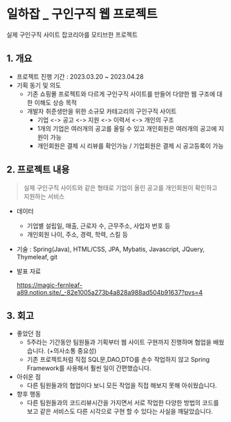 # 일하잡 _ 구인구직 웹 프로젝트
실제 구인구직 사이트 잡코리아를 모티브한 프로젝트

## 1. 개요

- 프로젝트 진행 기간 : 2023.03.20 ~ 2023.04.28
- 기획 동기 및 의도
    - 기존 쇼핑몰 프로젝트와 다르게 구인구직 사이트를 만들어 다양한 웹 구조에 대한 이해도 상승 목적
    - 개발자 취준생만을 위한 소규모 카테고리의 구인구직 사이트
        - 기업 <-> 공고 <-> 지원 <-> 이력서 <-> 개인의 구조
        - 1개의 기업은 여러개의 공고를 올릴 수 있고 개인회원은 여러개의 공고에 지원이 가능
        - 개인회원은 결제 시 리뷰를 확인가능 / 기업회원은 결제 시 공고등록이 가능


## 2. 프로젝트 내용

> 실제 구인구직 사이트와 같은 형태로 기업이 올린 공고를 개인회원이 확인하고 지원하는 서비스


- 데이터
    - 기업별 설립일, 매출, 근로자 수, 근무주소, 사업자 번호 등
    - 개인회원 나이, 주소, 경력, 학력, 스킬 등
- 기술 : Spring(Java), HTML/CSS, JPA, Mybatis,  Javascript, JQuery, Thymeleaf, git
- 발표 자료
    
   https://magic-fernleaf-a89.notion.site/_-82e1005a273b4a828a988ad504b91637?pvs=4

## 3. 회고


- 좋았던 점
    - 5주라는 기간동안 팀원들과 기획부터 웹 사이트 구현까지 진행하며 협업을 배웠습니다. (+의사소통 중요성)
    - 기존 프로젝트처럼 직접 SQL문,DAO,DTO를 손수 작업하지 않고 Spring Framework를 사용해서 훨씬 일이 간편했습니다.
- 아쉬운 점
    - 다른 팀원들과의 협업이다 보니 모든 작업을 직접 해보지 못해 아쉬웠습니다.
- 향후 행동
    - 다른 팀원들과의 코드리뷰시간을 가지면서 서로 작업한 다양한 방법의 코드를 보고 같은 서비스도 다른 시각으로 구현
      할 수 있다는 사실을 깨달았습니다.
